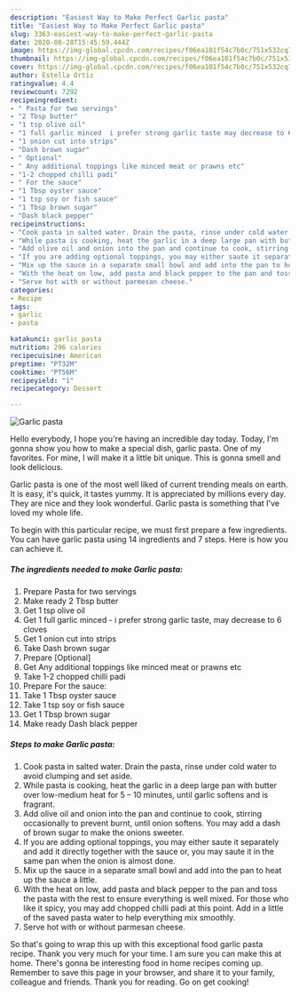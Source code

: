 ```yaml
---
description: "Easiest Way to Make Perfect Garlic pasta"
title: "Easiest Way to Make Perfect Garlic pasta"
slug: 3363-easiest-way-to-make-perfect-garlic-pasta
date: 2020-08-28T15:45:59.444Z
image: https://img-global.cpcdn.com/recipes/f06ea101f54c7b0c/751x532cq70/garlic-pasta-recipe-main-photo.jpg
thumbnail: https://img-global.cpcdn.com/recipes/f06ea101f54c7b0c/751x532cq70/garlic-pasta-recipe-main-photo.jpg
cover: https://img-global.cpcdn.com/recipes/f06ea101f54c7b0c/751x532cq70/garlic-pasta-recipe-main-photo.jpg
author: Estella Ortiz
ratingvalue: 4.4
reviewcount: 7292
recipeingredient:
- " Pasta for two servings"
- "2 Tbsp butter"
- "1 tsp olive oil"
- "1 full garlic minced  i prefer strong garlic taste may decrease to 6 cloves"
- "1 onion cut into strips"
- "Dash brown sugar"
- " Optional"
- " Any additional toppings like minced meat or prawns etc"
- "1-2 chopped chilli padi"
- " For the sauce"
- "1 Tbsp oyster sauce"
- "1 tsp soy or fish sauce"
- "1 Tbsp brown sugar"
- "Dash black pepper"
recipeinstructions:
- "Cook pasta in salted water. Drain the pasta, rinse under cold water to avoid clumping and set aside."
- "While pasta is cooking, heat the garlic in a deep large pan with butter over low-medium heat for 5 – 10 minutes, until garlic softens and is fragrant."
- "Add olive oil and onion into the pan and continue to cook, stirring occasionally to prevent burnt, until onion softens. You may add a dash of brown sugar to make the onions sweeter."
- "If you are adding optional toppings, you may either saute it separately and add it directly together with the sauce or, you may saute it in the same pan when the onion is almost done."
- "Mix up the sauce in a separate small bowl and add into the pan to heat up the sauce a little."
- "With the heat on low, add pasta and black pepper to the pan and toss the pasta with the rest to ensure everything is well mixed. For those who like it spicy, you may add chopped chilli padi at this point. Add in a little of the saved pasta water to help everything mix smoothly."
- "Serve hot with or without parmesan cheese."
categories:
- Recipe
tags:
- garlic
- pasta

katakunci: garlic pasta 
nutrition: 296 calories
recipecuisine: American
preptime: "PT32M"
cooktime: "PT56M"
recipeyield: "1"
recipecategory: Dessert

---
```



![Garlic pasta](https://img-global.cpcdn.com/recipes/f06ea101f54c7b0c/751x532cq70/garlic-pasta-recipe-main-photo.jpg)

Hello everybody, I hope you're having an incredible day today. Today, I'm gonna show you how to make a special dish, garlic pasta. One of my favorites. For mine, I will make it a little bit unique. This is gonna smell and look delicious.

Garlic pasta is one of the most well liked of current trending meals on earth. It is easy, it's quick, it tastes yummy. It is appreciated by millions every day. They are nice and they look wonderful. Garlic pasta is something that I've loved my whole life.




To begin with this particular recipe, we must first prepare a few ingredients. You can have garlic pasta using 14 ingredients and 7 steps. Here is how you can achieve it.

<!--inarticleads1-->

##### The ingredients needed to make Garlic pasta:

1. Prepare  Pasta for two servings
1. Make ready 2 Tbsp butter
1. Get 1 tsp olive oil
1. Get 1 full garlic minced - i prefer strong garlic taste, may decrease to 6 cloves
1. Get 1 onion cut into strips
1. Take Dash brown sugar
1. Prepare  [Optional]
1. Get  Any additional toppings like minced meat or prawns etc
1. Take 1-2 chopped chilli padi
1. Prepare  For the sauce:
1. Take 1 Tbsp oyster sauce
1. Take 1 tsp soy or fish sauce
1. Get 1 Tbsp brown sugar
1. Make ready Dash black pepper




<!--inarticleads2-->

##### Steps to make Garlic pasta:

1. Cook pasta in salted water. Drain the pasta, rinse under cold water to avoid clumping and set aside.
1. While pasta is cooking, heat the garlic in a deep large pan with butter over low-medium heat for 5 – 10 minutes, until garlic softens and is fragrant.
1. Add olive oil and onion into the pan and continue to cook, stirring occasionally to prevent burnt, until onion softens. You may add a dash of brown sugar to make the onions sweeter.
1. If you are adding optional toppings, you may either saute it separately and add it directly together with the sauce or, you may saute it in the same pan when the onion is almost done.
1. Mix up the sauce in a separate small bowl and add into the pan to heat up the sauce a little.
1. With the heat on low, add pasta and black pepper to the pan and toss the pasta with the rest to ensure everything is well mixed. For those who like it spicy, you may add chopped chilli padi at this point. Add in a little of the saved pasta water to help everything mix smoothly.
1. Serve hot with or without parmesan cheese.




So that's going to wrap this up with this exceptional food garlic pasta recipe. Thank you very much for your time. I am sure you can make this at home. There's gonna be interesting food in home recipes coming up. Remember to save this page in your browser, and share it to your family, colleague and friends. Thank you for reading. Go on get cooking!
